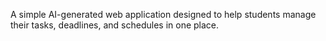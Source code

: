 A simple AI-generated web application designed to help students manage their tasks, deadlines, and schedules in one place.  
